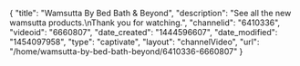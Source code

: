 {
    "title": "Wamsutta By Bed Bath & Beyond",
    "description": "See all the new wamsutta products.\nThank you for watching.",
    "channelid": "6410336",
    "videoid": "6660807",
    "date_created": "1444596607",
    "date_modified": "1454097958",
    "type": "captivate",
    "layout": "channelVideo",
    "url": "\/home\/wamsutta-by-bed-bath-beyond\/6410336-6660807"
}